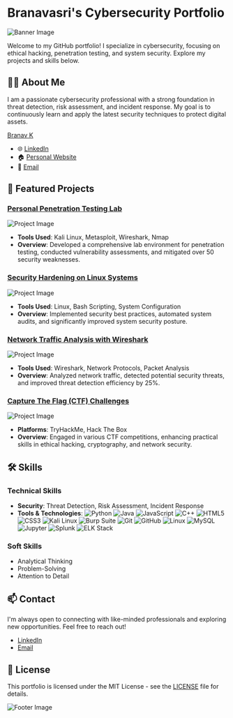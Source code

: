 # Branavasri's Cybersecurity Portfolio

![Banner Image](https://your-website.com/banner.jpg)  <!-- Replace this URL with the link to your image -->

Welcome to my GitHub portfolio! I specialize in cybersecurity, focusing on ethical hacking, penetration testing, and system security. Explore my projects and skills below.

## 🧑‍💻 About Me
I am a passionate cybersecurity professional with a strong foundation in threat detection, risk assessment, and incident response. My goal is to continuously learn and apply the latest security techniques to protect digital assets.
<div class="badge-base LI-profile-badge" data-locale="en_US" data-size="medium" data-theme="light" data-type="VERTICAL" data-vanity="branav-k-522764319" data-version="v1"><a class="badge-base__link LI-simple-link" href="https://in.linkedin.com/in/branav-k-522764319?trk=profile-badge">Branav K</a></div>
              
- 🌐 [LinkedIn](https://www.linkedin.com/in/branavasri)
- 🏠 [Personal Website](https://branav.com)
- 📧 [Email](mailto:branavasri@gmail.com)

## 🚀 Featured Projects

### [Personal Penetration Testing Lab](https://github.com/sudo-branav/pentest-lab)
![Project Image](https://your-website.com/pentest-lab.jpg)  <!-- Replace this URL with the link to your image -->
- **Tools Used**: Kali Linux, Metasploit, Wireshark, Nmap
- **Overview**: Developed a comprehensive lab environment for penetration testing, conducted vulnerability assessments, and mitigated over 50 security weaknesses.

### [Security Hardening on Linux Systems](https://github.com/sudo-branav/security-hardening)
![Project Image](https://your-website.com/security-hardening.jpg)  <!-- Replace this URL with the link to your image -->
- **Tools Used**: Linux, Bash Scripting, System Configuration
- **Overview**: Implemented security best practices, automated system audits, and significantly improved system security posture.

### [Network Traffic Analysis with Wireshark](https://github.com/sudo-branav/wireshark-analysis)
![Project Image](https://your-website.com/wireshark-analysis.jpg)  <!-- Replace this URL with the link to your image -->
- **Tools Used**: Wireshark, Network Protocols, Packet Analysis
- **Overview**: Analyzed network traffic, detected potential security threats, and improved threat detection efficiency by 25%.

### [Capture The Flag (CTF) Challenges](https://github.com/sudo-branav/ctf-challenges)
![Project Image](https://your-website.com/ctf-challenges.jpg)  <!-- Replace this URL with the link to your image -->
- **Platforms**: TryHackMe, Hack The Box
- **Overview**: Engaged in various CTF competitions, enhancing practical skills in ethical hacking, cryptography, and network security.

## 🛠️ Skills

### Technical Skills
- **Security**: Threat Detection, Risk Assessment, Incident Response
- **Tools & Technologies**:
  ![Python](https://img.shields.io/badge/Python-FFD43B?style=for-the-badge&logo=python&logoColor=blue)
  ![Java](https://img.shields.io/badge/Java-ED8B00?style=for-the-badge&logo=java&logoColor=white)
  ![JavaScript](https://img.shields.io/badge/JavaScript-F7DF1E?style=for-the-badge&logo=javascript&logoColor=black)
  ![C++](https://img.shields.io/badge/C%2B%2B-00599C?style=for-the-badge&logo=c%2B%2B&logoColor=white)
  ![HTML5](https://img.shields.io/badge/HTML5-E34F26?style=for-the-badge&logo=html5&logoColor=white)
  ![CSS3](https://img.shields.io/badge/CSS3-1572B6?style=for-the-badge&logo=css3&logoColor=white)
  ![Kali Linux](https://img.shields.io/badge/Kali_Linux-557C94?style=for-the-badge&logo=kali-linux&logoColor=white)
  ![Burp Suite](https://img.shields.io/badge/Burp_Suite-FF5733?style=for-the-badge&logo=burp-suite&logoColor=white)
  ![Git](https://img.shields.io/badge/Git-F05032?style=for-the-badge&logo=git&logoColor=white)
  ![GitHub](https://img.shields.io/badge/GitHub-181717?style=for-the-badge&logo=github&logoColor=white)
  ![Linux](https://img.shields.io/badge/Linux-FCC624?style=for-the-badge&logo=linux&logoColor=black)
  ![MySQL](https://img.shields.io/badge/MySQL-4479A1?style=for-the-badge&logo=mysql&logoColor=white)
  ![Jupyter](https://img.shields.io/badge/Jupyter-F37626?style=for-the-badge&logo=jupyter&logoColor=white)
  ![Splunk](https://img.shields.io/badge/Splunk-5A29E4?style=for-the-badge&logo=splunk&logoColor=white)
  ![ELK Stack](https://img.shields.io/badge/ELK_Stack-005571?style=for-the-badge&logo=elastic&logoColor=white)

### Soft Skills
- Analytical Thinking
- Problem-Solving
- Attention to Detail

## 📫 Contact
I'm always open to connecting with like-minded professionals and exploring new opportunities. Feel free to reach out!

- [LinkedIn](https://www.linkedin.com/in/branavasri)
- [Email](mailto:branavasri@gmail.com)

## 📄 License
This portfolio is licensed under the MIT License - see the [LICENSE](LICENSE) file for details.

![Footer Image](https://your-website.com/footer.jpg)  <!-- Replace this URL with the link to your image -->
